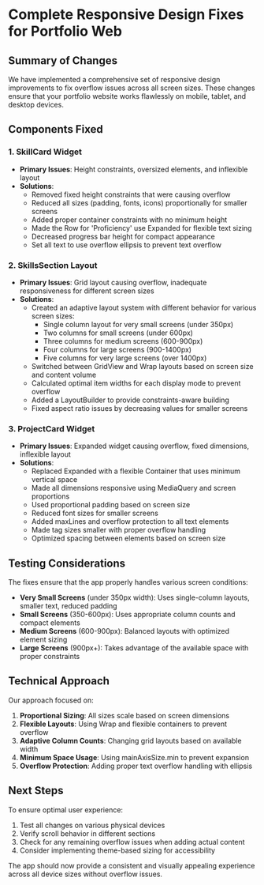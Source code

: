 # Complete Responsive Design Fixes for Portfolio Web

## Summary of Changes

We have implemented a comprehensive set of responsive design improvements to fix overflow issues across all screen sizes. These changes ensure that your portfolio website works flawlessly on mobile, tablet, and desktop devices.

## Components Fixed

### 1. SkillCard Widget
- **Primary Issues**: Height constraints, oversized elements, and inflexible layout
- **Solutions**:
  - Removed fixed height constraints that were causing overflow
  - Reduced all sizes (padding, fonts, icons) proportionally for smaller screens
  - Added proper container constraints with no minimum height
  - Made the Row for 'Proficiency' use Expanded for flexible text sizing
  - Decreased progress bar height for compact appearance
  - Set all text to use overflow ellipsis to prevent text overflow

### 2. SkillsSection Layout
- **Primary Issues**: Grid layout causing overflow, inadequate responsiveness for different screen sizes
- **Solutions**:
  - Created an adaptive layout system with different behavior for various screen sizes:
    - Single column layout for very small screens (under 350px)
    - Two columns for small screens (under 600px)
    - Three columns for medium screens (600-900px)
    - Four columns for large screens (900-1400px)
    - Five columns for very large screens (over 1400px)
  - Switched between GridView and Wrap layouts based on screen size and content volume
  - Calculated optimal item widths for each display mode to prevent overflow
  - Added a LayoutBuilder to provide constraints-aware building
  - Fixed aspect ratio issues by decreasing values for smaller screens

### 3. ProjectCard Widget
- **Primary Issues**: Expanded widget causing overflow, fixed dimensions, inflexible layout
- **Solutions**:
  - Replaced Expanded with a flexible Container that uses minimum vertical space
  - Made all dimensions responsive using MediaQuery and screen proportions
  - Used proportional padding based on screen size
  - Reduced font sizes for smaller screens
  - Added maxLines and overflow protection to all text elements
  - Made tag sizes smaller with proper overflow handling
  - Optimized spacing between elements based on screen size

## Testing Considerations

The fixes ensure that the app properly handles various screen conditions:
- **Very Small Screens** (under 350px width): Uses single-column layouts, smaller text, reduced padding
- **Small Screens** (350-600px): Uses appropriate column counts and compact elements
- **Medium Screens** (600-900px): Balanced layouts with optimized element sizing
- **Large Screens** (900px+): Takes advantage of the available space with proper constraints

## Technical Approach

Our approach focused on:
1. **Proportional Sizing**: All sizes scale based on screen dimensions
2. **Flexible Layouts**: Using Wrap and flexible containers to prevent overflow
3. **Adaptive Column Counts**: Changing grid layouts based on available width
4. **Minimum Space Usage**: Using mainAxisSize.min to prevent expansion
5. **Overflow Protection**: Adding proper text overflow handling with ellipsis

## Next Steps

To ensure optimal user experience:
1. Test all changes on various physical devices
2. Verify scroll behavior in different sections
3. Check for any remaining overflow issues when adding actual content
4. Consider implementing theme-based sizing for accessibility

The app should now provide a consistent and visually appealing experience across all device sizes without overflow issues. 